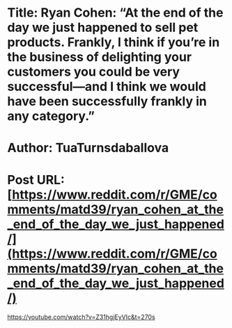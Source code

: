 # Title: Ryan Cohen: “At the end of the day we just happened to sell pet products. Frankly, I think if you’re in the business of delighting your customers you could be very successful—and I think we would have been successfully frankly in any category.”
# Author: TuaTurnsdaballova
# Post URL: [https://www.reddit.com/r/GME/comments/matd39/ryan_cohen_at_the_end_of_the_day_we_just_happened/](https://www.reddit.com/r/GME/comments/matd39/ryan_cohen_at_the_end_of_the_day_we_just_happened/)


https://youtube.com/watch?v=Z31hgjEyVIc&t=270s